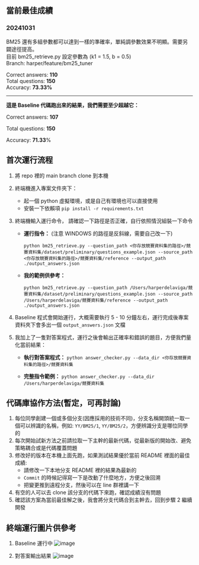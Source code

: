 ## 當前最佳成績

### 20241031  
BM25 還有多組參數都可以達到一樣的準確率，單純調參數效果不明顯。需要另闢途徑提高。  
目前 bm25_retrieve.py 設定參數為 (k1 = 1.5, b = 0.5)  
Branch: harper/feature/bm25_tuner

Correct answers: **110**  
Total questions: **150**    
Accuracy: **73.33%**

---

**這是 Baseline 代碼跑出來的結果，我們需要至少超越它：**

Correct answers: **107** 

Total questions: **150** 

Accuracy: **71.33**%


## 首次運行流程
1. 將 repo 裡的 main branch clone 到本機 

2. 終端機進入專案文件夾下：
    - 起一個 python 虛擬環境，或是自己有環境也可以直接使用
    - 安裝一下依賴項 `pip install -r requirements.txt` 

3. 終端機輸入運行命令， 請確認一下路徑是否正確，自行依照情況組裝一下命令
    - **運行指令：** (注意 WINDOWS 的路徑是反斜線，需要自己改一下)

        `python bm25_retrieve.py --question_path <你存放競賽資料集的路徑>/競賽資料集/dataset/preliminary/questions_example.json --source_path <你存放競賽資料集的路徑>/競賽資料集/reference --output_path ./output_answers.json`

    - **我的範例供參考：** 

        `python bm25_retrieve.py --question_path /Users/harperdelaviga/競賽資料集/dataset/preliminary/questions_example.json --source_path /Users/harperdelaviga/競賽資料集/reference --output_path ./output_answers.json` 

4. Baseline 程式會開始運行，大概需要執行 5 - 10 分鐘左右，運行完成後專案資料夾下會多出一個 `output_answers.json` 文檔 

5. 我加上了一隻對答案程式，運行之後會輸出正確率和錯誤的題目，方便我們量化當前結果：
    - **執行對答案程式：** `python answer_checker.py --data_dir <你存放競賽資料集的路徑>/競賽資料集`

    - **完整指令範例：** `python answer_checker.py --data_dir /Users/harperdelaviga/競賽資料集`


## 代碼庫協作方法(暫定，可再討論)
1. 每位同學創建一個或多個分支(因應採用的技術不同)，分支名稱開頭統一取一個可以辨識的名稱，例如: `YY/BM25/1`, `YY/BM25/2`，方便辨識分支是哪位同學的
2. 每次開始試新方法之前請拉取一下主幹的最新代碼，從最新版的開始改、避免策略耦合或是代碼覆蓋問題
3. 修改好的版本在本機上面先跑，如果測試結果優於當前 README 裡面的最佳成績:
    - 請修改一下本地分支 README 裡的結果為最新的
    - `Commit` 的時候記得寫一下是改動了什麼地方，方便之後回溯
    - 把變更推到遠程分支，然後可以在 line 群裡講一下
4. 有空的人可以去 clone 該分支的代碼下來跑，確認成績沒有問題
5. 確認該方案為當前最佳解之後，我會將分支代碼合到主幹去，回到步驟 2 繼續開發

## 終端運行圖片供參考
1. Baseline 運行中
   ![image](https://github.com/user-attachments/assets/add5619e-167c-404b-9ef2-dc133e6302b4)
 
2. 對答案輸出結果
   ![image](https://github.com/user-attachments/assets/b57451f3-527e-4374-b5e8-0a92e21bdf77)

